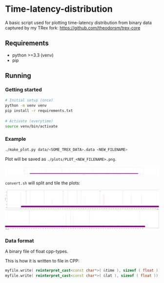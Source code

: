 # Time-latency-distribution

A basic script used for plotting time-latency distribution from binary data captured by my TRex fork: https://github.com/theodorsm/trex-core

## Requirements

- python >=3.3 (venv)
- pip

## Running

### Getting started

```bash
# Initial setup (once)
python -m venv venv
pip install -r requirements.txt

# Activate (everytime)
source venv/bin/activate
```

### Example

```bash
./make_plot.py data/<SOME_TREX_DATA>.data <NEW_FILENAME>
```

Plot will be saved as `./plots/PLOT_<NEW_FILENAME>.png`.

![Example plot, DPDK testpmd performance](./example_plot_wide.png)

`convert.sh` will split and tile the plots:

![Example tiled plot, DPDK testpmd performance](./example_plot_tiled.png)

### Data format

A binary file of float cpp-types.

This is how it is written to file in CPP:

```cpp
myfile.write( reinterpret_cast<const char*>( &time ), sizeof ( float )); // elapsed time since start
myfile.write( reinterpret_cast<const char*>( &lat ), sizeof ( float )); // latency
```
